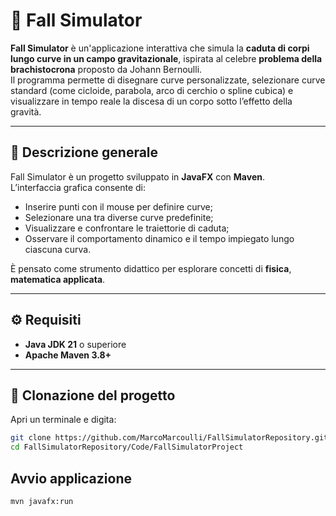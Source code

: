 # 🌌 Fall Simulator

**Fall Simulator** è un'applicazione interattiva che simula la **caduta di corpi lungo curve in un campo gravitazionale**, ispirata al celebre **problema della brachistocrona** proposto da Johann Bernoulli.  
Il programma permette di disegnare curve personalizzate, selezionare curve standard (come cicloide, parabola, arco di cerchio o spline cubica) e visualizzare in tempo reale la discesa di un corpo sotto l’effetto della gravità.

---

## 🧠 Descrizione generale

Fall Simulator è un progetto sviluppato in **JavaFX** con **Maven**.  
L’interfaccia grafica consente di:
- Inserire punti con il mouse per definire curve;
- Selezionare una tra diverse curve predefinite;
- Visualizzare e confrontare le traiettorie di caduta;
- Osservare il comportamento dinamico e il tempo impiegato lungo ciascuna curva.

È pensato come strumento didattico per esplorare concetti di **fisica**, **matematica applicata**.

---

## ⚙️ Requisiti

- **Java JDK 21** o superiore  
- **Apache Maven 3.8+**  

---

## 🧭 Clonazione del progetto

Apri un terminale e digita:

```bash
git clone https://github.com/MarcoMarcoulli/FallSimulatorRepository.git
cd FallSimulatorRepository/Code/FallSimulatorProject
```

## Avvio applicazione

```bash
mvn javafx:run
```
